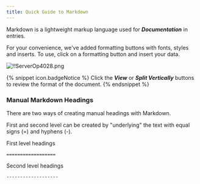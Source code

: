 ```yaml
---
title: Quick Guide to Markdown
---
```

Markdown is a lightweight markup language used for ***Documentation*** in entries.  

For your convenience, we've added formatting buttons with fonts, styles and inserts. To use, click on a formatting button and insert your data.  

![!!ServerOp4028.png](https://webdevolutions.azureedge.net/docs/en/server/ServerOp4028.png) 

{% snippet icon.badgeNotice %} 
Click the ***View*** or ***Split Vertically*** buttons to review the format of the document. 
{% endsnippet %}
 
### Manual Markdown Headings 

There are two ways of creating manual headings with Markdown.  

First and second level can be created by "underlying" the text with equal signs (=) and hyphens (-).  

First level headings  

`==================`  

Second level headings  

`-------------------`  

